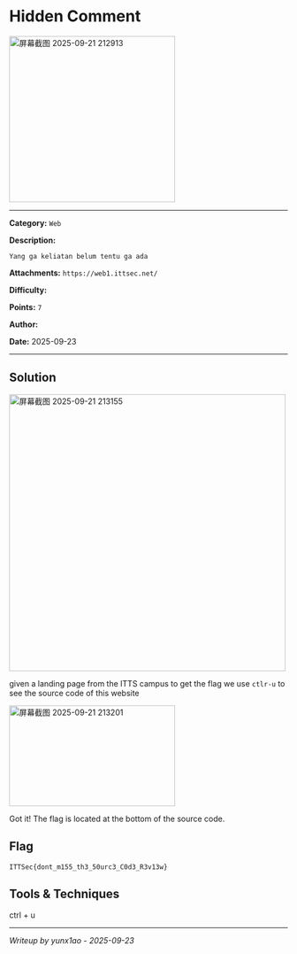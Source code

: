 # Hidden Comment

<img width="300" height="300" alt="屏幕截图 2025-09-21 212913" src="https://github.com/user-attachments/assets/4b9853d3-9bcf-4693-ac2f-bf1c24c55f66" />

---

**Category:** `Web`

**Description:** 
```
Yang ga keliatan belum tentu ga ada
```

**Attachments:** `https://web1.ittsec.net/`

**Difficulty:**

**Points:** `7`

**Author:**

**Date:** 2025-09-23

---

## Solution
<img width="500" height="500" alt="屏幕截图 2025-09-21 213155" src="https://github.com/user-attachments/assets/241d500d-a1ad-4ebc-99bd-65b8e92bc7b4" />

given a landing page from the ITTS campus to get the flag we use `ctlr-u` to see the source code of this website

<img width="300" height="182" alt="屏幕截图 2025-09-21 213201" src="https://github.com/user-attachments/assets/62603208-e24f-4c2e-8c45-cff4adb27a46" />

Got it! The flag is located at the bottom of the source code.

## Flag

```
ITTSec{dont_m155_th3_50urc3_C0d3_R3v13w}
```

## Tools & Techniques

ctrl + u

---

*Writeup by yunx1ao - 2025-09-23*
